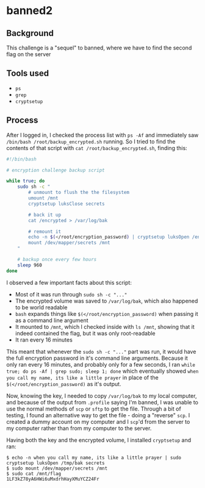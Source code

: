 banned2
=======

Background
----------
This challenge is a "sequel" to banned, where we have to find the second flag on the server

Tools used
----------
* `ps`
* `grep`
* `cryptsetup`

Process
-------
After I logged in, I checked the process list with `ps -Af` and immediately saw `/bin/bash /root/backup_encrypted.sh` running. So I tried to find the contents of that script with `cat /root/backup_encrypted.sh`, finding this:
````sh
#!/bin/bash

# encryption challenge backup script

while true; do
    sudo sh -c "
        # unmount to flush the the filesystem
        umount /mnt
        cryptsetup luksClose secrets

        # back it up
        cat /encrypted > /var/log/bak

        # remount it
        echo -n $(</root/encryption_password) | cryptsetup luksOpen /encrypted secrets -d -
        mount /dev/mapper/secrets /mnt
    "

    # backup once every few hours
    sleep 960
done
````

I observed a few important facts about this script:
* Most of it was run through `sudo sh -c "..."`
* The encrypted volume was saved to `/var/log/bak`, which also happened to be world readable
* `bash` expands things like `$(</root/encryption_password)` when passing it as a command line argument
* It mounted to `/mnt`, which I checked inside with `ls /mnt`, showing that it indeed contained the flag, but it was only root-readable
* It ran every 16 minutes

This meant that whenever the `sudo sh -c "..."` part was run, it would have the full encryption password in it's command line arguments. Because it only ran every 16 minutes, and probably only for a few seconds, I ran `while true; do ps -Af | grep sudo; sleep 1; done` which eventually showed `when you call my name, its like a little prayer` in place of the `$(</root/encryption_password)` as it's output.

Now, knowing the key, I needed to copy `/var/log/bak` to my local computer, and because of the output from `.profile` saying I'm banned, I was unable to use the normal methods of `scp` or `sftp` to get the file. Through a bit of testing, I found an alternative way to get the file - doing a "reverse" `scp`. I created a dummy account on my computer and I `scp`'d from the server to my computer rather than from my computer to the server.

Having both the key and the encrypted volume, I installed `cryptsetup` and ran:
````
$ echo -n when you call my name, its like a little prayer | sudo cryptsetup luksOpen /tmp/bak secrets
$ sudo mount /dev/mapper/secrets /mnt
$ sudo cat /mnt/flag
1LF3kZ78yA6HWi6uMxdrhHayXMuYCZ24Fr
````
